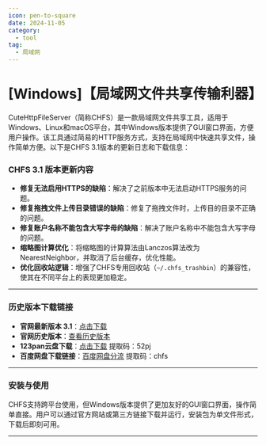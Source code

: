 ```yaml
---
icon: pen-to-square
date: 2024-11-05
category:
  - tool
tag:
  - 局域网
---
```

# **[Windows]【局域网文件共享传输利器】**
CuteHttpFileServer（简称CHFS）是一款局域网文件共享工具，适用于Windows、Linux和macOS平台，其中Windows版本提供了GUI窗口界面，方便用户操作。该工具通过简易的HTTP服务方式，支持在局域网中快速共享文件，操作简单方便。以下是CHFS 3.1版本的更新日志和下载信息：

### **CHFS 3.1 版本更新内容**

- **修复无法启用HTTPS的缺陷**：解决了之前版本中无法启动HTTPS服务的问题。
- **修复拖拽文件上传目录错误的缺陷**：修复了拖拽文件时，上传目的目录不正确的问题。
- **修复账户名称不能包含大写字母的缺陷**：解决了账户名称中不能包含大写字母的问题。
- **缩略图计算优化**：将缩略图的计算算法由Lanczos算法改为NearestNeighbor，并取消了后台缓存，优化性能。
- **优化回收站逻辑**：增强了CHFS专用回收站（`~/.chfs_trashbin`）的兼容性，使其在不同平台上的表现更加稳定。

---


### **历史版本下载链接**

- **官网最新版本 3.1**：[点击下载](http://iscute.cn/tar/chfs/3.1/)
- **官网历史版本**：[查看历史版本](http://iscute.cn/tar/chfs/)
- **123pan云盘下载**：[点击下载](https://www.123pan.com/s/p6JbVv-lh3Hh.html) 提取码：52pj
- **百度网盘下载链接**：[百度网盘分流](https://pan.baidu.com/s/1QDhTWb-CRUQaHkITSSrF1w) 提取码：chfs

---

### **安装与使用**

CHFS支持跨平台使用，但Windows版本提供了更加友好的GUI窗口界面，操作简单直接。用户可以通过官方网站或第三方链接下载并运行，安装包为单文件形式，下载后即刻可用。

---


